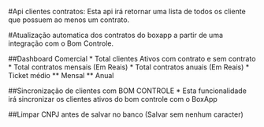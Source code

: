#Api clientes contratos: Esta api irá retornar uma lista de todos os cliente que possuem ao menos um contrato.

#Atualização automatica dos contratos do boxapp a partir de uma integração com o Bom Controle.

##Dashboard Comercial
    * Total clientes Ativos com contrato e sem contrato
    * Total contratos mensais (Em Reais)
    * Total contratos anuais (Em Reais)
    * Ticket médio
        ** Mensal
        ** Anual

##Sincronização de clientes com BOM CONTROLE
    * Esta funcionalidade irá sincronizar os clientes ativos do bom controle com o BoxApp

##Limpar CNPJ antes de salvar no banco (Salvar sem nenhum caracter)